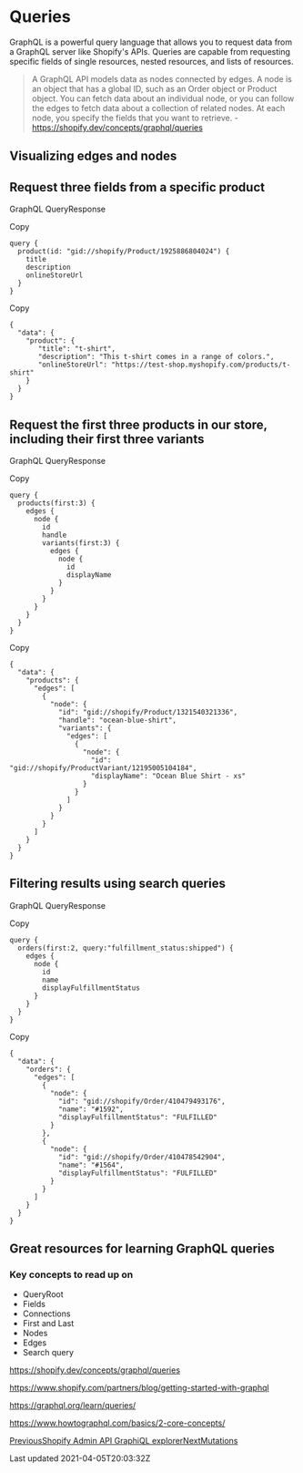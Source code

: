# Queries

GraphQL is a powerful query language that allows you to request data from a GraphQL server like Shopify's APIs. Queries are capable from requesting specific fields of single resources, nested resources, and lists of resources.

> A GraphQL API models data as nodes connected by edges. A node is an object that has a global ID, such as an Order object or Product object. You can fetch data about an individual node, or you can follow the edges to fetch data about a collection of related nodes. At each node, you specify the fields that you want to retrieve. - https://shopify.dev/concepts/graphql/queries

## Visualizing edges and nodes

## Request three fields from a specific product

GraphQL QueryResponse

Copy

    query {
      product(id: "gid://shopify/Product/1925886804024") {
        title
        description
        onlineStoreUrl
      }
    }

Copy

    {
      "data": {
        "product": {
           "title": "t-shirt",
           "description": "This t-shirt comes in a range of colors.",
           "onlineStoreUrl": "https://test-shop.myshopify.com/products/t-shirt"
        }
      }
    }

## Request the first three products in our store, including their first three variants

GraphQL QueryResponse

Copy

    query {
      products(first:3) {
        edges {
          node {
            id
            handle
            variants(first:3) {
              edges {
                node {
                  id
                  displayName
                }
              }
            }
          }
        }
      }
    }

Copy

    {
      "data": {
        "products": {
          "edges": [
            {
              "node": {
                "id": "gid://shopify/Product/1321540321336",
                "handle": "ocean-blue-shirt",
                "variants": {
                  "edges": [
                    {
                      "node": {
                        "id": "gid://shopify/ProductVariant/12195005104184",
                        "displayName": "Ocean Blue Shirt - xs"
                      }
                    }
                  ]
                }
              }
            }
          ]
        }
      }
    }

## Filtering results using search queries

GraphQL QueryResponse

Copy

    query {
      orders(first:2, query:"fulfillment_status:shipped") {
        edges {
          node {
            id
            name
            displayFulfillmentStatus
          }
        }
      }
    }

Copy

    {
      "data": {
        "orders": {
          "edges": [
            {
              "node": {
                "id": "gid://shopify/Order/410479493176",
                "name": "#1592",
                "displayFulfillmentStatus": "FULFILLED"
              }
            },
            {
              "node": {
                "id": "gid://shopify/Order/410478542904",
                "name": "#1564",
                "displayFulfillmentStatus": "FULFILLED"
              }
            }
          ]
        }
      }
    }

## Great resources for learning GraphQL queries

### Key concepts to read up on

- QueryRoot
- Fields
- Connections
- First and Last
- Nodes
- Edges
- Search query

https://shopify.dev/concepts/graphql/queries

https://www.shopify.com/partners/blog/getting-started-with-graphql

https://graphql.org/learn/queries/

https://www.howtographql.com/basics/2-core-concepts/

[PreviousShopify Admin API GraphiQL explorer](/platform/graphql/basics/shopify-admin-api-graphiql-explorer)[NextMutations](/platform/graphql/basics/mutations)

Last updated 2021-04-05T20:03:32Z